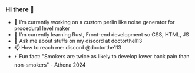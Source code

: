 ### Hi there 👋

<!--
**Doctorthe113/Doctorthe113** is a ✨ _special_ ✨ repository because its `README.md` (this file) appears on your GitHub profile.
-->
- 🔭 I’m currently working on a custom perlin like noise generator for procedural level maker
- 🌱 I’m currently learning Rust, Front-end development so CSS, HTML, JS
- 💬 Ask me about stuffs on my discord at doctorthe113
- 📫 How to reach me: discord @doctorthe113
- ⚡ Fun fact: "Smokers are twice as likely to develop lower back pain than non-smokers" - Athena 2024
